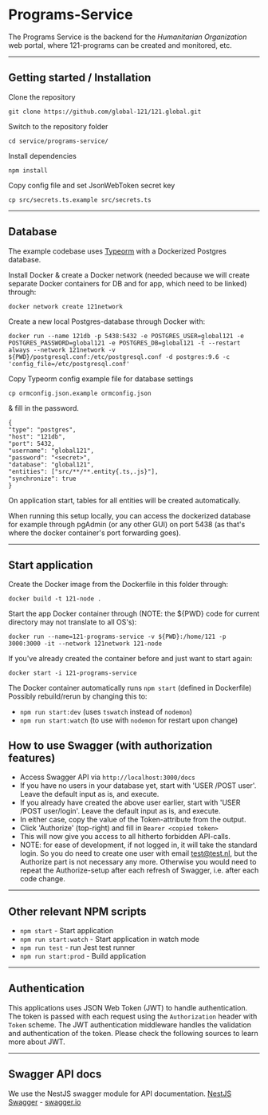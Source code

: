 # Programs-Service

The Programs Service is the backend for the  *Humanitarian Organization* web portal, where 121-programs can be created and monitored, etc.

----------

## Getting started / Installation

Clone the repository

    git clone https://github.com/global-121/121.global.git

Switch to the repository folder

    cd service/programs-service/

Install dependencies

    npm install

Copy config file and set JsonWebToken secret key

    cp src/secrets.ts.example src/secrets.ts

----------

## Database

The example codebase uses [Typeorm](http://typeorm.io/) with a Dockerized Postgres database.

Install Docker & create a Docker network (needed because we will create separate Docker containers for DB and for app, which need to be linked) through:

    docker network create 121network

Create a new local Postgres-database through Docker with:

    docker run --name 121db -p 5438:5432 -e POSTGRES_USER=global121 -e POSTGRES_PASSWORD=global121 -e POSTGRES_DB=global121 -t --restart always --network 121network -v ${PWD}/postgresql.conf:/etc/postgresql.conf -d postgres:9.6 -c 'config_file=/etc/postgresql.conf'

Copy Typeorm config example file for database settings

    cp ormconfig.json.example ormconfig.json    

& fill in the password.

    {
    "type": "postgres",
    "host": "121db",
    "port": 5432,
    "username": "global121",
    "password": "<secret>",
    "database": "global121",
    "entities": ["src/**/**.entity{.ts,.js}"],
    "synchronize": true
    }

On application start, tables for all entities will be created automatically.

When running this setup locally, you can access the dockerized database for example through pgAdmin (or any other GUI) on port 5438 (as that's where the docker container's port forwarding goes).

----------

## Start application

Create the Docker image from the Dockerfile in this folder through:

    docker build -t 121-node .

Start the app Docker container through (NOTE: the ${PWD} code for current directory may not translate to all OS's):

    docker run --name=121-programs-service -v ${PWD}:/home/121 -p 3000:3000 -it --network 121network 121-node

If you've already created the container before and just want to start again:

    docker start -i 121-programs-service

The Docker container automatically runs `npm start` (defined in Dockerfile)
Possibly rebuild/rerun by changing this to:
- `npm run start:dev` (uses `tswatch` instead of `nodemon`)
- `npm run start:watch` (to use with `nodemon` for restart upon change)

## How to use Swagger (with authorization features)
- Access Swagger API via `http://localhost:3000/docs`
- If you have no users in your database yet, start with 'USER /POST user'. Leave the default input as is, and execute.
- If you already have created the above user earlier, start with 'USER /POST user/login'. Leave the default input as is, and execute.
- In either case, copy the value of the Token-attribute from the output.
- Click 'Authorize' (top-right) and fill in `Bearer <copied token>`
- This will now give you access to all hitherto forbidden API-calls.
- NOTE: for ease of development, if not logged in, it will take the standard login. So you do need to create one user with email test@test.nl, but the Authorize part is not necessary any more. Otherwise you would need to repeat the Authorize-setup after each refresh of Swagger, i.e. after each code change.

----------

## Other relevant NPM scripts

- `npm start` - Start application
- `npm run start:watch` - Start application in watch mode
- `npm run test` - run Jest test runner
- `npm run start:prod` - Build application

----------

## Authentication

This applications uses JSON Web Token (JWT) to handle authentication. The token is passed with each request using the `Authorization` header with `Token` scheme. The JWT authentication middleware handles the validation and authentication of the token. Please check the following sources to learn more about JWT.

----------

## Swagger API docs

We use the NestJS swagger module for API documentation. [NestJS Swagger](https://github.com/nestjs/swagger) - [swagger.io](https://swagger.io/)
